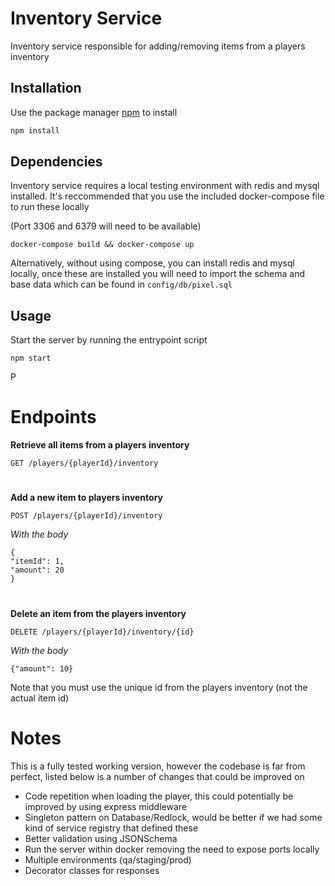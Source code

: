 # Inventory Service

Inventory service responsible for adding/removing items from a players inventory
## Installation

Use the package manager [npm](https://www.npmjs.com/) to install

```bash
npm install
```

## Dependencies
Inventory service requires a local testing environment with redis and mysql installed. 
It's reccommended that you use the included docker-compose file to run these locally

(Port 3306 and 6379 will need to be available)

``` docker-compose build && docker-compose up ```

Alternatively, without using compose, you can install redis and mysql locally, once these are installed you will need to import the schema and base data which can be found in ```config/db/pixel.sql```

## Usage
Start the server by running the entrypoint script

``` npm start ```

P

# Endpoints
**Retrieve all items from a players inventory**
```
GET /players/{playerId}/inventory
```
#
**Add a new item to players inventory**
```
POST /players/{playerId}/inventory
```
_With the body_
```
{
"itemId": 1,
"amount": 20
}
```
#
**Delete an item from the players inventory**
```
DELETE /players/{playerId}/inventory/{id}
```
_With the body_
```
{"amount": 10}
````
Note that you must use the unique id from the players inventory (not the actual item id) 

# Notes
This is a fully tested working version, however the codebase is far from perfect, listed below is a number of changes that could be improved on

* Code repetition when loading the player, this could potentially be improved by using express middleware
* Singleton pattern on Database/Redlock, would be better if we had some kind of service registry that defined these
* Better validation using JSONSchema
* Run the server within docker removing the need to expose ports locally
* Multiple environments (qa/staging/prod)
* Decorator classes for responses 